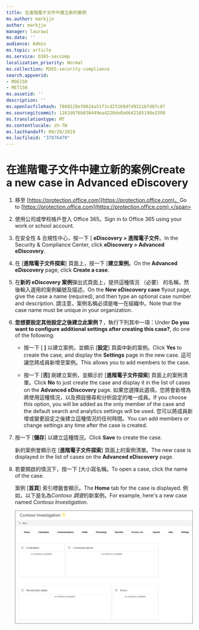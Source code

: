 ```yaml
---
title: 在進階電子文件中建立新的案例
ms.author: markjjo
author: markjjo
manager: laurawi
ms.date: ''
audience: Admin
ms.topic: article
ms.service: O365-seccomp
localization_priority: Normal
ms.collection: M365-security-compliance
search.appverid:
- MOE150
- MET150
ms.assetid: ''
description: ''
ms.openlocfilehash: 7860128ef8024a51f3cd25169dfd93116fd07c8f
ms.sourcegitcommit: 1162d676b036449ea4220de8a6642165190e3398
ms.translationtype: MT
ms.contentlocale: zh-TW
ms.lasthandoff: 09/20/2019
ms.locfileid: "37076470"
---
```

# <a name="create-a-new-case-in-advanced-ediscovery"></a><span data-ttu-id="cc35f-102">在進階電子文件中建立新的案例</span><span class="sxs-lookup"><span data-stu-id="cc35f-102">Create a new case in Advanced eDiscovery</span></span>  

1. <span data-ttu-id="cc35f-103">移至 [https://protection.office.com](https://protection.office.com)。</span><span class="sxs-lookup"><span data-stu-id="cc35f-103">Go to [https://protection.office.com](https://protection.office.com).</span></span>
    
2. <span data-ttu-id="cc35f-104">使用公司或學校帳戶登入 Office 365。</span><span class="sxs-lookup"><span data-stu-id="cc35f-104">Sign in to Office 365 using your work or school account.</span></span>
    
3. <span data-ttu-id="cc35f-105">在安全性 & 合規性中心，按一下 [ **eDiscovery > 進階電子文件**。</span><span class="sxs-lookup"><span data-stu-id="cc35f-105">In the Security & Compliance Center, click **eDiscovery > Advanced eDiscovery**.</span></span>
 
4. <span data-ttu-id="cc35f-106">在 [**進階電子文件探索**] 頁面上，按一下 [**建立案例**。</span><span class="sxs-lookup"><span data-stu-id="cc35f-106">On the **Advanced eDiscovery** page, click **Create a case**.</span></span>
    
5. <span data-ttu-id="cc35f-107">在**新的 eDiscovery 案例**彈出式頁面上，提供這種情況 （必要） 的名稱，然後輸入選用的案例編號及描述。</span><span class="sxs-lookup"><span data-stu-id="cc35f-107">On the **New eDiscovery case** flyout page, give the case a name (required), and then type an optional case number and description.</span></span> <span data-ttu-id="cc35f-108">請注意，案例名稱必須是唯一在組織中。</span><span class="sxs-lookup"><span data-stu-id="cc35f-108">Note that the case name must be unique in your organization.</span></span>

6. <span data-ttu-id="cc35f-109">**您想要設定其他設定之後建立此案例？**，執行下列其中一項：</span><span class="sxs-lookup"><span data-stu-id="cc35f-109">Under **Do you want to configure additional settings after creating this case?**, do one of the following:</span></span>

    - <span data-ttu-id="cc35f-110">按一下 [ **]** 以建立案例，並顯示 [**設定**] 頁面中新的案例。</span><span class="sxs-lookup"><span data-stu-id="cc35f-110">Click **Yes** to create the case, and display the **Settings** page in the new case.</span></span> <span data-ttu-id="cc35f-111">這可讓您將成員新增至案例。</span><span class="sxs-lookup"><span data-stu-id="cc35f-111">This allows you to add members to the case.</span></span>
    
    - <span data-ttu-id="cc35f-112">按一下 [**否]** 剛建立案例，並顯示於 [**進階電子文件探索**] 頁面上的案例清單。</span><span class="sxs-lookup"><span data-stu-id="cc35f-112">Click **No** to just create the case and display it in the list of cases on the **Advanced eDiscovery** page.</span></span> <span data-ttu-id="cc35f-113">如果您選擇此選項，您將會新增為將使用這種情況，以及預設搜尋和分析設定的唯一成員。</span><span class="sxs-lookup"><span data-stu-id="cc35f-113">If you choose this option, you will be added as the only member of the case and the default search and analytics settings will be used.</span></span> <span data-ttu-id="cc35f-114">您可以將成員新增或變更設定之後建立這種情況的任何時間。</span><span class="sxs-lookup"><span data-stu-id="cc35f-114">You can add members or change settings any time after the case is created.</span></span>

7. <span data-ttu-id="cc35f-115">按一下 [**儲存**] 以建立這種情況。</span><span class="sxs-lookup"><span data-stu-id="cc35f-115">Click **Save** to create the case.</span></span>

    <span data-ttu-id="cc35f-116">新的案例會顯示在 [**進階電子文件探索**] 頁面上的案例清單。</span><span class="sxs-lookup"><span data-stu-id="cc35f-116">The new case is displayed in the list of cases on the **Advanced eDiscovery** page.</span></span> 

8. <span data-ttu-id="cc35f-117">若要開啟的情況下，按一下 [大小寫名稱。</span><span class="sxs-lookup"><span data-stu-id="cc35f-117">To open a case, click the name of the case.</span></span> 

    <span data-ttu-id="cc35f-118">案例 [**首頁**] 索引標籤會顯示。</span><span class="sxs-lookup"><span data-stu-id="cc35f-118">The **Home** tab for the case is displayed.</span></span> <span data-ttu-id="cc35f-119">例如，以下是名為*Contoso 調查*的新案例。</span><span class="sxs-lookup"><span data-stu-id="cc35f-119">For example, here's a new case named *Contoso Investigation*.</span></span>

    ![進階電子文件中的新案例的 [首頁] 索引標籤](media/newAeDcase.png)
